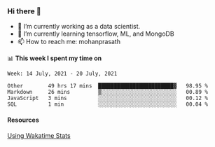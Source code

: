 ### Hi there 👋

- 🔭 I’m currently working as a data scientist.
- 🌱 I’m currently learning tensorflow, ML, and MongoDB
- 📫 How to reach me: mohanprasath

📊 **This week I spent my time on**
<!--START_SECTION:waka-->
```text
Week: 14 July, 2021 - 20 July, 2021

Other        49 hrs 17 mins  ████████████████████████▓   98.95 % 
Markdown     26 mins         ▒░░░░░░░░░░░░░░░░░░░░░░░░   00.89 % 
JavaScript   3 mins          ░░░░░░░░░░░░░░░░░░░░░░░░░   00.12 % 
SQL          1 min           ░░░░░░░░░░░░░░░░░░░░░░░░░   00.04 % 
```
<!--END_SECTION:waka-->

#### Resources
[Using Wakatime Stats](https://github.com/marketplace/actions/waka-readme)
